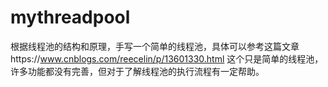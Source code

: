 # mythreadpool
根据线程池的结构和原理，手写一个简单的线程池，具体可以参考这篇文章https://www.cnblogs.com/reecelin/p/13601330.html
这个只是简单的线程池，许多功能都没有完善，但对于了解线程池的执行流程有一定帮助。
